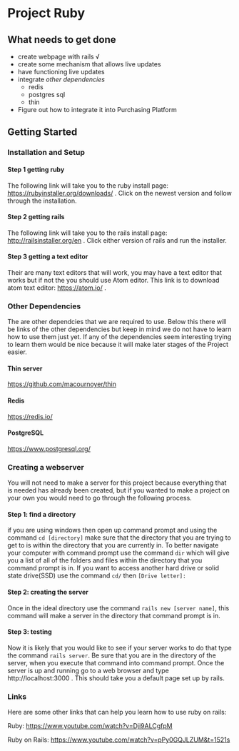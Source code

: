 # Project Ruby

## What needs to get done
- create webpage with rails √
- create some mechanism that allows live updates
- have functioning live updates
- integrate *other dependencies*
  - redis
  - postgres sql
  - thin
- Figure out how to integrate it into Purchasing Platform

## Getting Started
### Installation and Setup
#### Step 1 getting ruby
The following link will take you to the ruby install page: https://rubyinstaller.org/downloads/ . Click on the newest version and follow through the installation.

#### Step 2 getting rails
The following link will take you to the rails install page: http://railsinstaller.org/en . Click either version  of rails and run the installer. 

#### Step 3 getting a text editor
Their are many text editors that will work, you may have a text editor that works but if not the you should use Atom editor. This link is to download atom text editor: https://atom.io/ .

### Other Dependencies
The are other dependcies that we are required to use. Below this there will be links of the other dependencies but keep in mind we do not have to learn how to use them just yet. If any of the dependencies seem interesting trying to learn them would be nice because it will make later stages of the Project easier.

#### Thin server
https://github.com/macournoyer/thin

#### Redis
https://redis.io/

#### PostgreSQL
https://www.postgresql.org/

### Creating a webserver
You will not need to make a server for this project because everything that is needed has already been created, but if you wanted to make a project on your own you would need to go through the following process.
#### Step 1: find a directory
if you are using windows then open up command prompt and using the command ```cd [directory]``` make sure that the directory that you are trying to get to is within the directory that you are currently in. To better navigate your computer with command prompt use the command ```dir``` which will give you a list of all of the folders and files within the directory that you command prompt is in. If you want to access another hard drive or solid state drive(SSD) use the command ```cd/``` then ```[Drive letter]:```

#### Step 2: creating the server
Once in the ideal directory use the command ```rails new [server name]```, this command will make a server in the directory that command prompt is in.

#### Step 3: testing
Now it is likely that you would like to see if your server works to do that type the command ```rails server```. Be sure that you are in the directory of the server, when you execute that command into command prompt. Once the server is up and running go to a web browser and type http://localhost:3000 . This should take you a default page set up by rails.

### Links
Here are some other links that can help you learn how to use ruby on rails:

Ruby: https://www.youtube.com/watch?v=Dji9ALCgfpM

Ruby on Rails: https://www.youtube.com/watch?v=pPy0GQJLZUM&t=1521s


